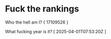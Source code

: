 # Fuck the rankings

Who the hell am I?
{ 17109526 }

What fucking year is it?
[ 2025-04-01T07:53:20Z ]
